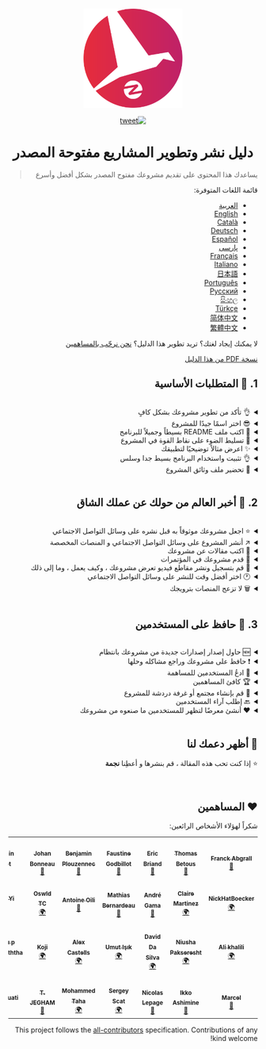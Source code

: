 <div dir="rtl">
<p align="center">
    <img alt="oss image" src="./imgs/zoss-logo.svg" height="200px" width="200px">
</p>

<p align="center">
  <a href="https://twitter.com/intent/tweet?text=How%20to%20promote%20your%20open-source%20projects%20@ZenikaOSS&url=https://github.com/zenika-open-source/open-source-promotion-cheat-sheet&hashtags=OpenSource,CheatSheet">
    <img alt="tweet" src="https://img.shields.io/twitter/url/https/twitter?label=Share%20on%20twitter&style=social" target="_blank" />
  </a>
</p>

<h1 align="center">دليل نشر وتطوير المشاريع مفتوحة المصدر</h1>

> يساعدك هذا المحتوى على تقديم مشروعك مفتوح المصدر بشكل أفضل وأسرع

قائمة اللغات المتوفرة:

- [العربية](./README-ar.md)
- [English](./README.md)
- [Català](./README-ca.md)
- [Deutsch](./README-de.md)
- [Español](./README-es.md)
- [پارسی](./README-fa.md)
- [Français](./README-fr.md)
- [Italiano](./README-it.md)
- [日本語](./README-jp.md)
- [Português](./README-pt.md)
- [Русский](./README-ru.md)
- [සිංහල](./README-si.md)
- [Türkçe](./README-tr.md)
- [简体中文](./README-zh-cn.md)
- [繁體中文](./README-zh-tw.md)

لا يمكنك إيجاد لغتك؟ تريد تطوير هذا الدليل؟ [نحن نرحّب بالمساهمين](./CONTRIBUTING.md)
    
[نسخة PDF من هذا الدليل](./pdf/cheat-sheet.pdf)

## 1. 🎢 المتطلبات الأساسية

<br />

<details>
<summary>👌 تأكد من تطوير مشروعك بشكل كافٍ</summary>
<p>

> يجب أن يكون المشروع/البرنامج مستقرًا بدرجة كافية حتى لا يواجه المستخدمون مشكلة في استخدامه!

</p>
</details>

<details>
<summary>😎 اختر اسمًا جيدًا للمشروع</summary>
<p>

> اختر اسمًا للتطبيق يمكن للمستخدمين تذكره بسهولة

</p>
</details>

<details>
<summary>💅 اكتب ملف README بسيطاً وجميلاً للبرنامج</summary>
<p>

> ملف README هو أول ما يراه الزائرون ، لذا اجعله بسيطًا وجميلًا وسهل القراءة، [إليك قائمة بأمثلة README](https://github.com/matiassingers/awesome-readme).

</p>
</details>

<details>
<summary>💪 تسليط الضوء على نقاط القوة في المشروع</summary>
<p>

> حدد نقاط قوة المشروع و وضحها للزوار

</p>
</details>

<details>
<summary>✨ اعرض مثالاً توضيحيًا لتطبيقك</summary>
<p>

> في الزيارة الأولى ، قد لا يفهم الزوار كيفية عمل المشروع والغرض منه ، لذا يمكنك عرض مثال توضيحي للبرنامج بالطرق التالية:
>
> - صورة متحركة بتنسيق GIF توضح كيفية عمل مشروعك
> - رابط ينقل الزائر إلى المثال التوضيحي

</p>
</details>

<details>
<summary>👌 تثبيت واستخدام البرنامج بسيط جدا وسلس</summary>
<p>

> من المحتمل أن تفقد الزوار إذا لم يكن مشروعك سهل الاستخدام.

</p>
</details>

<details>
<summary>📘 تحضير ملف وثائق المشروع</summary>
<p>

> يعد عمل المستندات من أهم الخطوات. إذا كان لديك وثائق قصيرة لمشروعك ، فيمكنك إتاحتها للجمهور مع ملف README. يمكن أن تساعدك نفس وثائق [vuepress](https://v1.vuepress.vuejs.org) في كتابة وثائق مشروعك بطلاقة وجمال.

 </p>
</details>

<br />

## 2. 📢 أخبر العالم من حولك عن عملك الشاق

<br />

<details>
<summary>⭐ اجعل مشروعك موثوقاً به قبل نشره على وسائل التواصل الاجتماعي</summary>
<p>

> سيتحقق معظم الزوار من عدد النجوم التي يمتلكها المشروع قبل التفكير في استخدامه. يجعل الحد الأدنى من النجوم مشروعك أكثر موثوقية من مشروع بدون نجوم. لهذا السبب يجب أن تطلب من الأشخاص الذين تعرفهم دعم مشروعك قبل إصدار إعلان عام على وسائل التواصل الاجتماعي.

</p>
</details>

<details>
<summary>↗️ أنشر المشروع على وسائل التواصل الاجتماعي و المنصات المخصصة</summary>
<p>

> أخبر العالم عن عملك الرائع! النشر على مواقع التواصل الاجتماعي والمنصات المتخصصة:
>
> - [Twitter](https://twitter.com)
> - [Linkedin](https://www.linkedin.com/)
> - [Facebook](https://www.facebook.com/)
> - [Reddit](https://www.reddit.com/)
> - [Dev.to](https://dev.to/)
> - [Lobsters](https://lobste.rs/)
> - [Hacker News](https://news.ycombinator.com/)
> - [Product Hunt](https://www.producthunt.com/)
> - [Beta page](https://betapage.co/)
> - [Human Coders](https://news.humancoders.com/)

</p>
</details>

<details>
<summary>📃 اكتب مقالات عن مشروعك</summary>
<p>

> اكتب مقالاً عن مشروعك. حول كيفية عملِه ، والمشكلات التي ظهرت لك أثناء الإنشاء ، وما إلى ذلك ، يمكنك نشره على المنصات التالية:
>
> - [medium](https://medium.com/)
> - [dev.to](https://dev.to/)

</p>
</details>

<details>
<summary>🎤 قدم مشروعك في المؤتمرات</summary>
<p>

> يعد تقديم مشروعك في المؤتمرات أو اللقاءات طريقة جيدة لتحسين ظهوره.

</p>
</details>

<details>
<summary>🎥 قم بتسجيل ونشر مقاطع فيديو تعرض مشروعك ، وكيف يعمل ، وما إلى ذلك</summary>
<p>

> تسجيل مقطع فيديو ليس سهلاً. ومع ذلك ، من المحتمل أن تكون الطريقة الأكثر فاعلية لجعل مشروعك مشهورًا.

</p>
</details>

<details>
<summary>🕐 اختر أفضل وقت للنشر على وسائل التواصل الاجتماعي</summary>
<p>

> لا تنشر خلال فترة الإجازات أو عطلات نهاية الأسبوع. عادةً ما يكون أفضل وقت للنشر على الشبكات الاجتماعية هو منتصف الأسبوع.

</p>
</details>

<details>
<summary>🗑 لا تزعج المنصات بترويجك</summary>
<p>

> لا تنشر مرتين على نفس المنصة. سيتم اعتباره عشوائيًا وقد يتسبب في دعاية سيئة لمشروعك.

</p>
</details>

<br />

## 3. 🤝 حافظ على المستخدمين

<br />

<details>
<summary>🆕 حاول إصدار إصدارات جديدة من مشروعك بانتظام</summary>
<p>

> حافظ على مشروعك وقم بتحسينه بإصدارات جديدة وقم بإنشاء سجلات التغيير.

</p>
</details>

<details>
<summary>❗ حافظ على مشروعك وراجع مشاكله وحلها</summary>
<p>

> لا تدع القضايا المفتوحة دون رد. كن لطيفًا مع الأشخاص الذين استغرقوا وقتًا في فتح القضايا. 😉

</p>
</details>

<details>
<summary>🙏 ادعُ المستخدمين للمساهمة</summary>
<p>

> المشروع الصحي هو مشروع مع مجتمع ومساهمين. دع المستخدمين يعرفون أنك بحاجة إلى المساعدة من خلال وضع علامات على بعض المشكلات بعلامات `contribution welcome` أو `good first issue`. [إقرأ المزيد](https://help.github.com/en/articles/about-labels).

</p>
</details>

<details>
<summary>🏆 كافئ المساهمين</summary>
<p>

> كن لطيفا مع الناس الذين ساعدوك! بعض المشاريع مفتوحة المصدر مثل [gatsby](https://github.com/gatsbyjs/gatsby) تكافئ المساهمين بأشياء جيدة.
إذا كنت لا تستطيع تحمل ذلك ، فافعل منشورًا عامًا (على تويتر أو منصات أخرى) حول المساهمة واذكر المؤلف ([هنا مثال على الشكر العام](https://twitter.com/FranckAbgrall/status/1139470547492978688 )). افتح قسم "المساهمون" في المشروع README لشكرهم علنًا أو عرضهم في وثائق مشروعك أو موقع الويب الخاص بك. وهنا بعض الأمثلة:
>
> - [vuepress (contributors README section)](https://github.com/vuejs/vuepress#code-contributors)
> - [Rythm.js (random highlighted contributor on demo page)](https://okazari.github.io/Rythm.js/)

</p>
</details>

<details>
<summary>💬 قم بإنشاء مجتمع أو غرفة دردشة للمشروع</summary>
<p>

> لا تعد مشكلات Github دائمًا أفضل طريقة للتواصل مع المستخدمين. إذا لزم الأمر ، يمكنك استخدام منصات الدردشة للمناقشة معهم:
>
> - [Discord](https://discord.com)
> - [Slack](https://slack.com)
> - [Gitter](https://gitter.im/)

</p>
</details>

<details>
<summary>🔙 إطلب آراء المستخدمين</summary>
<p>

> آراء المستخدمين هي أفضل طريقة لتحسين مشروعك. ربما لديهم ميزات وأفكار يمكن أن تجعل مشروعك أفضل.

</p>
</details>

<details>
<summary>❤️ أنشئ معرضًا لتظهر للمستخدمين ما صنعوه من مشروعك</summary>
<p>

> سيثق الزوار في مشروعك إذا رأوا حالات استخدام وقصص نجاح ملموسة ، على سبيل المثال ، [the vuepress gallery](https://vuepress.gallery/).

</p>
</details>

<br />

## 🙏 أظهر دعمك لنا

⭐️ إذا كنت تحب هذه المقالة ، قم بنشرها و أعطِنا **نجمة**

<br />

## ❤️ المساهمين

شكراً لهؤلاء الأشخاص الرائعين:

<!-- ALL-CONTRIBUTORS-LIST:START - Do not remove or modify this section -->
<!-- prettier-ignore-start -->
<!-- markdownlint-disable -->
<table>
  <tr>
    <td align="center"><a href="https://www.franck-abgrall.me/"><img src="https://avatars3.githubusercontent.com/u/9840435?v=4?s=100" width="100px;" alt=""/><br /><sub><b>Franck Abgrall</b></sub></a><br /><a href="https://github.com/zenika-open-source/promote-open-source-project/commits?author=kefranabg" title="Documentation">📖</a></td>
    <td align="center"><a href="https://github.com/tbetous"><img src="https://avatars3.githubusercontent.com/u/4435536?v=4?s=100" width="100px;" alt=""/><br /><sub><b>Thomas Betous</b></sub></a><br /><a href="https://github.com/zenika-open-source/promote-open-source-project/commits?author=tbetous" title="Documentation">📖</a></td>
    <td align="center"><a href="https://github.com/ebriand"><img src="https://avatars1.githubusercontent.com/u/1011902?v=4?s=100" width="100px;" alt=""/><br /><sub><b>Eric Briand</b></sub></a><br /><a href="https://github.com/zenika-open-source/promote-open-source-project/commits?author=ebriand" title="Documentation">📖</a></td>
    <td align="center"><a href="https://github.com/FaustineG"><img src="https://avatars.githubusercontent.com/u/27639429?v=4?s=100" width="100px;" alt=""/><br /><sub><b>Faustine Godbillot</b></sub></a><br /><a href="https://github.com/zenika-open-source/promote-open-source-project/commits?author=FaustineG" title="Documentation">📖</a></td>
    <td align="center"><a href="https://myvirtualstorybook.com/"><img src="https://avatars1.githubusercontent.com/u/5747538?v=4?s=100" width="100px;" alt=""/><br /><sub><b>Benjamin Plouzennec</b></sub></a><br /><a href="https://github.com/zenika-open-source/promote-open-source-project/commits?author=Okazari" title="Documentation">📖</a></td>
    <td align="center"><a href="https://github.com/Zenigata"><img src="https://avatars1.githubusercontent.com/u/1022393?v=4?s=100" width="100px;" alt=""/><br /><sub><b>Johan Bonneau</b></sub></a><br /><a href="https://github.com/zenika-open-source/promote-open-source-project/commits?author=Zenigata" title="Documentation">📖</a></td>
    <td align="center"><a href="https://github.com/bpetetot"><img src="https://avatars3.githubusercontent.com/u/516360?v=4?s=100" width="100px;" alt=""/><br /><sub><b>Benjamin Petetot</b></sub></a><br /><a href="https://github.com/zenika-open-source/promote-open-source-project/commits?author=bpetetot" title="Documentation">📖</a></td>
  </tr>
  <tr>
    <td align="center"><a href="https://nick-hat-boecker.de"><img src="https://avatars0.githubusercontent.com/u/8366071?v=4?s=100" width="100px;" alt=""/><br /><sub><b>NickHatBoecker</b></sub></a><br /><a href="#translation-NickHatBoecker" title="Translation">🌍</a></td>
    <td align="center"><a href="https://github.com/Claire"><img src="https://avatars2.githubusercontent.com/u/5114096?v=4?s=100" width="100px;" alt=""/><br /><sub><b>Claire Martinez</b></sub></a><br /><a href="#translation-claire" title="Translation">🌍</a></td>
    <td align="center"><a href="https://hazeforum.com/"><img src="https://avatars2.githubusercontent.com/u/31011359?v=4?s=100" width="100px;" alt=""/><br /><sub><b>André Gama</b></sub></a><br /><a href="https://github.com/zenika-open-source/promote-open-source-project/commits?author=andregamma" title="Documentation">📖</a></td>
    <td align="center"><a href="https://github.com/mbernardeau"><img src="https://avatars0.githubusercontent.com/u/7049049?v=4?s=100" width="100px;" alt=""/><br /><sub><b>Mathias Bernardeau</b></sub></a><br /><a href="https://github.com/zenika-open-source/promote-open-source-project/commits?author=mbernardeau" title="Documentation">📖</a></td>
    <td align="center"><a href="https://github.com/Antoineoili"><img src="https://avatars1.githubusercontent.com/u/50737365?v=4?s=100" width="100px;" alt=""/><br /><sub><b>Antoine Oili</b></sub></a><br /><a href="https://github.com/zenika-open-source/promote-open-source-project/commits?author=Antoineoili" title="Documentation">📖</a></td>
    <td align="center"><a href="https://twitter.com/dev_oswld"><img src="https://avatars1.githubusercontent.com/u/40254158?v=4?s=100" width="100px;" alt=""/><br /><sub><b>Oswld TC</b></sub></a><br /><a href="#translation-dev-oswld" title="Translation">🌍</a></td>
    <td align="center"><a href="https://yizhiyue.me"><img src="https://avatars3.githubusercontent.com/u/8545277?v=4?s=100" width="100px;" alt=""/><br /><sub><b>Zhiyue Yi</b></sub></a><br /><a href="#translation-ZhiyueYi" title="Translation">🌍</a></td>
  </tr>
  <tr>
    <td align="center"><a href="https://github.com/aliruss"><img src="https://avatars3.githubusercontent.com/u/32896351?v=4?s=100" width="100px;" alt=""/><br /><sub><b>Ali khalili</b></sub></a><br /><a href="#translation-aliruss" title="Translation">🌍</a></td>
    <td align="center"><a href="https://pakseresht.eu/"><img src="https://avatars3.githubusercontent.com/u/9018054?v=4?s=100" width="100px;" alt=""/><br /><sub><b>Niusha Pakseresht</b></sub></a><br /><a href="#translation-niusha-paks" title="Translation">🌍</a></td>
    <td align="center"><a href="https://github.com/david-dasilva"><img src="https://avatars1.githubusercontent.com/u/372391?v=4?s=100" width="100px;" alt=""/><br /><sub><b>David Da Silva</b></sub></a><br /><a href="#translation-david-dasilva" title="Translation">🌍</a></td>
    <td align="center"><a href="http://umuts.info"><img src="https://avatars2.githubusercontent.com/u/3245166?v=4?s=100" width="100px;" alt=""/><br /><sub><b>Umut Işık</b></sub></a><br /><a href="#translation-umutphp" title="Translation">🌍</a></td>
    <td align="center"><a href="https://github.com/alextremp"><img src="https://avatars0.githubusercontent.com/u/20399660?v=4?s=100" width="100px;" alt=""/><br /><sub><b>Alex Castells</b></sub></a><br /><a href="#translation-alextremp" title="Translation">🌍</a></td>
    <td align="center"><a href="https://kojikoji.ga"><img src="https://avatars0.githubusercontent.com/u/474225?v=4?s=100" width="100px;" alt=""/><br /><sub><b>Koji</b></sub></a><br /><a href="#translation-koji" title="Translation">🌍</a></td>
    <td align="center"><a href="https://github.com/MasterBrian99"><img src="https://avatars0.githubusercontent.com/u/37585474?v=4?s=100" width="100px;" alt=""/><br /><sub><b>pasindu p konghawaththa</b></sub></a><br /><a href="#translation-MasterBrian99" title="Translation">🌍</a></td>
  </tr>
  <tr>
    <td align="center"><a href="http://adsoleware.com/"><img src="https://avatars.githubusercontent.com/u/40896559?v=4?s=100" width="100px;" alt=""/><br /><sub><b>Marcel</b></sub></a><br /><a href="https://github.com/zenika-open-source/promote-open-source-project/commits?author=hackthedev" title="Documentation">📖</a></td>
    <td align="center"><a href="https://bandism.net/"><img src="https://avatars.githubusercontent.com/u/22633385?v=4?s=100" width="100px;" alt=""/><br /><sub><b>Ikko Ashimine</b></sub></a><br /><a href="https://github.com/zenika-open-source/promote-open-source-project/commits?author=eltociear" title="Documentation">📖</a></td>
    <td align="center"><a href="https://github.com/nlepage"><img src="https://avatars.githubusercontent.com/u/19571875?v=4?s=100" width="100px;" alt=""/><br /><sub><b>Nicolas Lepage</b></sub></a><br /><a href="#maintenance-nlepage" title="Maintenance">🚧</a></td>
    <td align="center"><a href="https://github.com/sergey-scat"><img src="https://avatars.githubusercontent.com/u/31442538?v=4?s=100" width="100px;" alt=""/><br /><sub><b>Sergey Scat</b></sub></a><br /><a href="#translation-sergey-scat" title="Translation">🌍</a></td>
    <td align="center"><a href="https://github.com/JustE3saR"><img src="https://avatars.githubusercontent.com/u/62352949?v=4?s=100" width="100px;" alt=""/><br /><sub><b>Mohammed Taha</b></sub></a><br /><a href="#translation-JustE3saR" title="Translation">🌍</a></td>
    <td align="center"><a href="https://github.com/Tazminia"><img src="https://avatars.githubusercontent.com/u/41241424?v=4?s=100" width="100px;" alt=""/><br /><sub><b>T. JEGHAM</b></sub></a><br /><a href="https://github.com/zenika-open-source/promote-open-source-project/pulls?q=is%3Apr+reviewed-by%3ATazminia" title="Reviewed Pull Requests">👀</a></td>
    <td align="center"><a href="https://github.com/Tarektouati"><img src="https://avatars.githubusercontent.com/u/19335073?v=4?s=100" width="100px;" alt=""/><br /><sub><b>Tarek Touati</b></sub></a><br /><a href="https://github.com/zenika-open-source/promote-open-source-project/pulls?q=is%3Apr+reviewed-by%3ATarektouati" title="Reviewed Pull Requests">👀</a></td>
  </tr>
</table>

<!-- markdownlint-restore -->
<!-- prettier-ignore-end -->

<!-- ALL-CONTRIBUTORS-LIST:END -->
    
This project follows the [all-contributors](https://github.com/all-contributors/all-contributors) specification. Contributions of any kind welcome!
</div>
